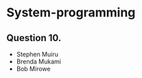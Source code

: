 # System-programming

## Question 10.
  <ul>
    <li>Stephen Muiru</li>
    <li>Brenda Mukami</li>
    <li>Bob Mirowe</li>
  </ul>
